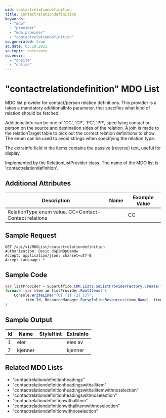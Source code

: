 ```yaml
---
uid: contactrelationdefinition
title: contactrelationdefinition
keywords:
  - "mdo"
  - "provider"
  - "mdo provider"
  - "contactrelationdefinition"
so.generated: true
so.date: 03.19.2021
so.topic: reference
so.envir:
  - "onsite"
  - "online"
---
```


# "contactrelationdefinition" MDO List
MDO list provider for contact/person relation definitions. This provider is a takes a mandatory
additionalInfo parameter, that specifies what kind of relation should be fetched.

AdditionalInfo can be one of 'CC', 'CP', 'PC', 'PP', specifying contact or person on the source and destination sides
of the relation. A join is made to the relationTarget table to pick out the correct relation definitions to show.
The <see cref="T:SuperOffice.CRM.Lists.RelationListProvider.RelationType" /> enum can be used to avoid strings when specifying the relation type.

The extraInfo field in the items contains the passive (reverse) text, useful for display.

Implemented by the <see cref="T:SuperOffice.CRM.Lists.RelationListProvider">RelationListProvider</see> class.
The name of the MDO list is 'contactrelationdefinition'.

## Additional Attributes

| Description | Name | Example Value |
|-----|-----|------|
|RelationType enum value. CC=Contact-Contact relations| |CC|





## Sample Request

```http!
GET /api/v1/MDOList/contactrelationdefinition
Authorization: Basic dGplMDpUamUw
Accept: application/json; charset=utf-8
Accept-Language: *

```

## Sample Code
```cs
var listProvider = SuperOffice.CRM.Lists.SoListProviderFactory.Create("contactrelationdefinition", forceFlatList: true);
foreach (var item in listProvider.RootItems) {
    Console.WriteLine("{0} {1} {2} {3}", 
         item.Id, ResourceManager.ParseInlineResources(item.Name), item.StyleHint, item.ExtraInfo);
}
```

## Sample Output

|Id   | Name  |StyleHint|ExtraInfo |
| --- | ----- | ------- | -------- |
|1|eier||eies av|
|7|kjenner||kjenner|


## Related MDO Lists

* "contactrelationdefinitionheadings"
* "contactrelationdefinitionheadingswithallitem"
* "contactrelationdefinitionheadingswithallitemwithnoselection"
* "contactrelationdefinitionheadingswithnoselection"
* "contactrelationdefinitionwithallitem"
* "contactrelationdefinitionwithallitemwithnoselection"
* "contactrelationdefinitionwithnoselection"
